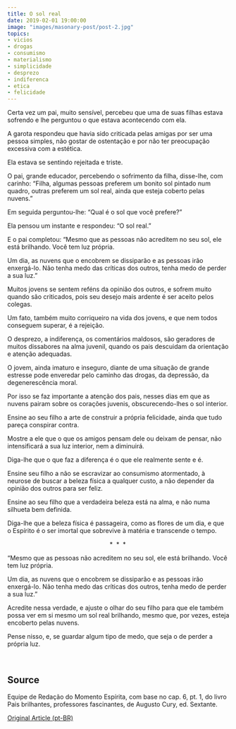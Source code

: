```yaml
---
title: O sol real
date: 2019-02-01 19:00:00
image: "images/masonary-post/post-2.jpg"
topics: 
- vicios
- drogas
- consumismo
- materialismo
- simplicidade
- desprezo
- indiferenca
- etica
- felicidade
---
```


Certa vez um pai, muito sensível, percebeu que uma de suas filhas estava
sofrendo e lhe perguntou o que estava acontecendo com ela.

A garota respondeu que havia sido criticada pelas amigas por ser uma pessoa
simples, não gostar de ostentação e por não ter preocupação excessiva com a
estética.

Ela estava se sentindo rejeitada e triste.

O pai, grande educador, percebendo o sofrimento da filha, disse-lhe, com
carinho: “Filha, algumas pessoas preferem um bonito sol pintado num quadro,
outras preferem um sol real, ainda que esteja coberto pelas nuvens.”

Em seguida perguntou-lhe: “Qual é o sol que você prefere?”

Ela pensou um instante e respondeu: “O sol real.”

E o pai completou: “Mesmo que as pessoas não acreditem no seu sol, ele está
brilhando. Você tem luz própria.

Um dia, as nuvens que o encobrem se dissiparão e as pessoas irão enxergá-lo.
Não tenha medo das críticas dos outros, tenha medo de perder a sua luz.”

Muitos jovens se sentem reféns da opinião dos outros, e sofrem muito quando são
criticados, pois seu desejo mais ardente é ser aceito pelos colegas.

Um fato, também muito corriqueiro na vida dos jovens, e que nem todos conseguem
superar, é a rejeição.

O desprezo, a indiferença, os comentários maldosos, são geradores de muitos
dissabores na alma juvenil, quando os pais descuidam da orientação e atenção
adequadas.

O jovem, ainda imaturo e inseguro, diante de uma situação de grande estresse
pode enveredar pelo caminho das drogas, da depressão, da degenerescência moral.

Por isso se faz importante a atenção dos pais, nesses dias em que as nuvens
pairam sobre os corações juvenis, obscurecendo-lhes o sol interior.

Ensine ao seu filho a arte de construir a própria felicidade, ainda que tudo
pareça conspirar contra.

Mostre a ele que o que os amigos pensam dele ou deixam de pensar, não
intensificará a sua luz interior, nem a diminuirá.

Diga-lhe que o que faz a diferença é o que ele realmente sente e é.

Ensine seu filho a não se escravizar ao consumismo atormentado, à neurose de
buscar a beleza física a qualquer custo, a não depender da opinião dos outros
para ser feliz.

Ensine ao seu filho que a verdadeira beleza está na alma, e não numa silhueta
bem definida.

Diga-lhe que a beleza física é passageira, como as flores de um dia, e que o
Espírito é o ser imortal que sobrevive à matéria e transcende o tempo.

                                                           *  *  *

“Mesmo que as pessoas não acreditem no seu sol, ele está brilhando. Você tem
luz própria.

Um dia, as nuvens que o encobrem se dissiparão e as pessoas irão enxergá-lo.
Não tenha medo das críticas dos outros, tenha medo de perder a sua luz.”

Acredite nessa verdade, e ajuste o olhar do seu filho para que ele também possa
ver em si mesmo um sol real brilhando, mesmo que, por vezes, esteja encoberto
pelas nuvens.

Pense nisso, e, se guardar algum tipo de medo, que seja o de perder a própria
luz.

 
## Source
Equipe de Redação do Momento Espírita, com base no cap. 6, pt. 1, do livro Pais
brilhantes, professores fascinantes, de Augusto Cury, ed. Sextante.


[Original Article (pt-BR)](http://www.momento.com.br/pt/ler_texto.php?id=1271)


